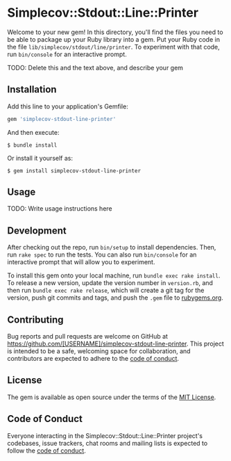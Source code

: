 # Simplecov::Stdout::Line::Printer

Welcome to your new gem! In this directory, you'll find the files you need to be able to package up your Ruby library into a gem. Put your Ruby code in the file `lib/simplecov/stdout/line/printer`. To experiment with that code, run `bin/console` for an interactive prompt.

TODO: Delete this and the text above, and describe your gem

## Installation

Add this line to your application's Gemfile:

```ruby
gem 'simplecov-stdout-line-printer'
```

And then execute:

    $ bundle install

Or install it yourself as:

    $ gem install simplecov-stdout-line-printer

## Usage

TODO: Write usage instructions here

## Development

After checking out the repo, run `bin/setup` to install dependencies. Then, run `rake spec` to run the tests. You can also run `bin/console` for an interactive prompt that will allow you to experiment.

To install this gem onto your local machine, run `bundle exec rake install`. To release a new version, update the version number in `version.rb`, and then run `bundle exec rake release`, which will create a git tag for the version, push git commits and tags, and push the `.gem` file to [rubygems.org](https://rubygems.org).

## Contributing

Bug reports and pull requests are welcome on GitHub at https://github.com/[USERNAME]/simplecov-stdout-line-printer. This project is intended to be a safe, welcoming space for collaboration, and contributors are expected to adhere to the [code of conduct](https://github.com/[USERNAME]/simplecov-stdout-line-printer/blob/master/CODE_OF_CONDUCT.md).


## License

The gem is available as open source under the terms of the [MIT License](https://opensource.org/licenses/MIT).

## Code of Conduct

Everyone interacting in the Simplecov::Stdout::Line::Printer project's codebases, issue trackers, chat rooms and mailing lists is expected to follow the [code of conduct](https://github.com/[USERNAME]/simplecov-stdout-line-printer/blob/master/CODE_OF_CONDUCT.md).
